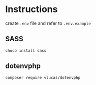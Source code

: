 # Instructions
create `.env` file and refer to `.env.example`

## SASS
`choco install sass`

## dotenvphp
`composer require vlucas/dotenvphp`

